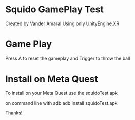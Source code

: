 # Squido GamePlay Test

Created by Vander Amaral
Using only UnityEngine.XR

# Game Play
Press A to reset the gameplay 
and Trigger to throw the ball

# Install on Meta Quest
To install on your Meta Quest
use the squidoTest.apk

on command line with adb
adb install squidoTest.apk

Thanks!